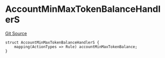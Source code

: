 # AccountMinMaxTokenBalanceHandlerS
[Git Source](https://github.com/thrackle-io/tron/blob/263e499d66345014a4fa5059735434da59124980/src/client/token/handler/diamond/RuleStorage.sol)


```solidity
struct AccountMinMaxTokenBalanceHandlerS {
    mapping(ActionTypes => Rule) accountMinMaxTokenBalance;
}
```

